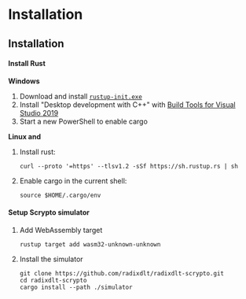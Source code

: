 # Installation

## Installation

#### Install Rust

**Windows**

1. Download and install [`rustup-init.exe`](https://win.rustup.rs/x86\_64)
2. Install "Desktop development with C++" with [Build Tools for Visual Studio 2019](https://visualstudio.microsoft.com/thank-you-downloading-visual-studio/?sku=BuildTools\&rel=16)
3. Start a new PowerShell to enable cargo

**Linux and**

1.  Install rust:

    ```
    curl --proto '=https' --tlsv1.2 -sSf https://sh.rustup.rs | sh
    ```
2.  Enable cargo in the current shell:

    ```
    source $HOME/.cargo/env
    ```

#### Setup Scrypto simulator

1.  Add WebAssembly target

    ```
    rustup target add wasm32-unknown-unknown
    ```
2.  Install the simulator

    ```
    git clone https://github.com/radixdlt/radixdlt-scrypto.git
    cd radixdlt-scrypto
    cargo install --path ./simulator
    ```
